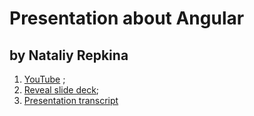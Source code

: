# Presentation about Angular

## by Nataliy Repkina

1. [YouTube](https://www.youtube.com/) ;
2. [Reveal slide deck](https://presentation-angular-nuttik.netlify.app/#/cover);
3. [Presentation transcript](/transcript.md)
